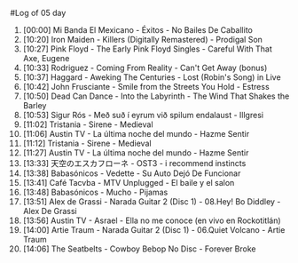 #Log of 05 day

1. [00:00] Mi Banda El Mexicano - Éxitos - No Bailes De Caballito
1. [10:20] Iron Maiden - Killers (Digitally Remastered) - Prodigal Son
1. [10:27] Pink Floyd - The Early Pink Floyd Singles - Careful With That Axe, Eugene
1. [10:33] Rodriguez - Coming From Reality - Can't Get Away (bonus)
1. [10:37] Haggard - Aweking The Centuries - Lost (Robin's Song) in Live
1. [10:42] John Frusciante - Smile from the Streets You Hold - Estress
1. [10:50] Dead Can Dance - Into the Labyrinth - The Wind That Shakes the Barley
1. [10:53] Sigur Rós - Með suð í eyrum við spilum endalaust - Illgresi
1. [11:02] Tristania - Sirene - Medieval
1. [11:06] Austin TV - La última noche del mundo - Hazme Sentir
1. [11:12] Tristania - Sirene - Medieval
1. [11:27] Austin TV - La última noche del mundo - Hazme Sentir
1. [13:33] 天空のエスカフローネ - OST3 - i recommend instincts
1. [13:38] Babasónicos - Vedette - Su Auto Dejó De Funcionar
1. [13:41] Café Tacvba - MTV Unplugged - El baile y el salon
1. [13:48] Babasónicos - Mucho - Pijamas
1. [13:51] Alex de Grassi - Narada Guitar 2 (Disc 1) - 08.Hey! Bo Diddley - Alex De Grassi
1. [13:56] Austin TV - Asrael - Ella no me conoce (en vivo en Rockotitlán)
1. [14:00] Artie Traum - Narada Guitar 2 (Disc 1) - 06.Quiet Volcano - Artie Traum
1. [14:06] The Seatbelts - Cowboy Bebop No Disc - Forever Broke
